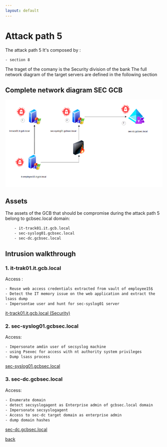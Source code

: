 ```yaml
---
layout: default
---
```


# Attack path 5

The attack path 5 It's composed by :

	- section 8

The traget of the comany is the Security division of the bank
The full network diagram of the target servers are defined in the following section

## Complete network diagram SEC GCB 

![ Attack_path 5 ](/assets/images/attack_path_5.png)

## Assets

The assets of the GCB that should be compromise during the attack path 5 belong to gcbsec.local domain:

```
	- it-track01.it.gcb.local
	- sec-syslog01.gcbsec.local
	- sec-dc.gcbsec.local
```

## Intrusion walkthrough


### 1. it-trak01.it.gcb.local

Access :

```
- Reuse web access credentials extracted from vault of employee15$
- Detect the IT memory issue on the web application and extract the lsass dump
- Impersontae user and hunt for sec-syslog01 server
```

[it-track01.it.gcb.local (Security) ](./it-track01_security.html)


### 2. sec-syslog01.gcbsec.local

Access:

```
- Impersonate amdin user of secsyslog machine
- using Psexec for access with nt authority system privileges
- Dump lsass process
```
[sec-syslog01.gcbsec.local](./sec-syslog01.html)


### 3. sec-dc.gcbsec.local

Access:

```
- Enumerate domain
- detect secsyslogagent as Enterprise admin of gcbsec.local domain
- Impersonate secsyslogagent
- Access to sec-dc target domain as enterprise admin
- dump domain hashes 
```
[sec-dc.gcbsec.local](./sec-dc.html)




[back](./)
